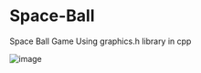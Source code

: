 # Space-Ball
Space Ball Game Using graphics.h library in cpp

![image](https://raw.githubusercontent.com/ak-17/Space-Ball/master/Space%20Ball%201%20.png)
